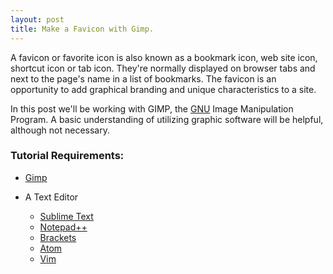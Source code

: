 ```yaml
---
layout: post
title: Make a Favicon with Gimp.
---
```


<div class="message">
  A favicon or favorite icon is also known as a bookmark icon, web site icon, shortcut icon or tab icon. They're normally displayed on browser tabs and next to the page's name in a list of bookmarks. The favicon is an opportunity to add graphical branding and unique characteristics to a site.
</div>

In this post we'll be working with GIMP, the <a href="http://www.gnu.org/gnu/thegnuproject.en.html">GNU</a> Image Manipulation Program. A basic understanding of utilizing graphic software will be helpful, although not necessary.

### Tutorial Requirements:

- [Gimp](http://www.gimp.org/downloads/)

- A Text Editor
	- [Sublime Text](http://www.sublimetext.com/)
	- [Notepad++](https://notepad-plus-plus.org/)
	- [Brackets](http://brackets.io/)
	- [Atom](https://atom.io/)
	- [Vim](http://www.vim.org/)


